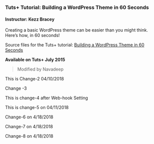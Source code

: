 ### Tuts+ Tutorial: Building a WordPress Theme in 60 Seconds
#### Instructor: Kezz Bracey

Creating a basic WordPress theme can be easier than you might think. Here’s how, in 60 seconds!

Source files for the Tuts+ tutorial: [Building a WordPress Theme in 60 Seconds](http://webdesign.tutsplus.com/tutorials/building-a-wordpress-theme-in-60-seconds--cms-24315)

**Available on Tuts+ July 2015**

> Modified by Navadeep

This is Change-2 04/10/2018

Change -3 

This is change-4 after Web-hook Setting

This is change-5 on 04/11/2018

Change-6 on 4/18/2018

Change-7 on 4/18/2018 

Change-8 on 4/18/2018
